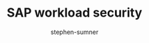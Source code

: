 ---
title: SAP workload security
description: 
author: stephen-sumner
ms.author: ssumner
ms.date: 
ms.topic: conceptual
ms.service: architecture-center
ms.subservice: well-architected
ms.custom:
---
